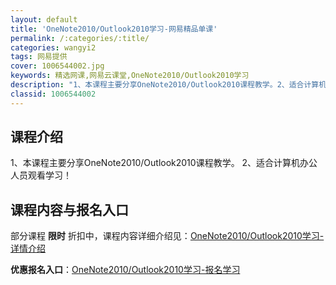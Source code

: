 ```yaml
---
layout: default
title: 'OneNote2010/Outlook2010学习-网易精品单课'
permalink: /:categories/:title/
categories: wangyi2
tags: 网易提供
cover: 1006544002.jpg
keywords: 精选网课,网易云课堂,OneNote2010/Outlook2010学习
description: "1、本课程主要分享OneNote2010/Outlook2010课程教学。2、适合计算机办公人员观看学习！OneNote2010/Outlook2010学习"
classid: 1006544002
---
```


## 课程介绍

1、本课程主要分享OneNote2010/Outlook2010课程教学。
2、适合计算机办公人员观看学习！

## 课程内容与报名入口

部分课程 **限时** 折扣中，课程内容详细介绍见：[OneNote2010/Outlook2010学习-详情介绍](https://study.163.com/course/introduction/1006544002.htm?share=1&shareId=1025206652&utm_campaign=share&utm_medium=iphoneShare&utm_source=&utm_u=1025206652)

**优惠报名入口**：[OneNote2010/Outlook2010学习-报名学习](https://study.163.com/course/introduction/1006544002.htm?share=1&shareId=1025206652&utm_campaign=share&utm_medium=iphoneShare&utm_source=&utm_u=1025206652)

